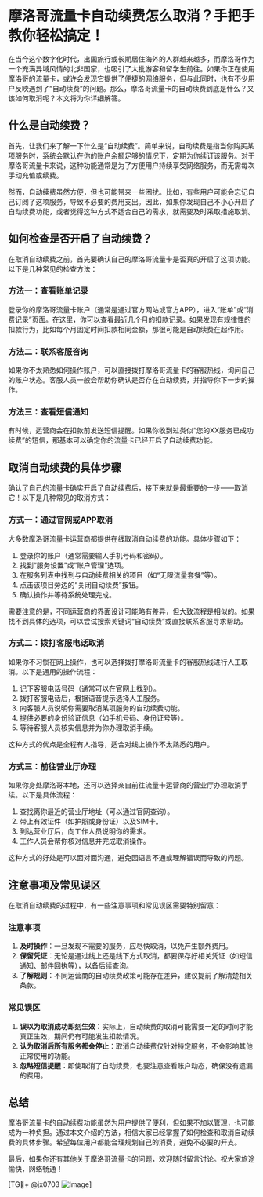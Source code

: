 # 摩洛哥流量卡自动续费怎么取消？手把手教你轻松搞定！

在当今这个数字化时代，出国旅行或长期居住海外的人群越来越多，而摩洛哥作为一个充满异域风情的北非国家，也吸引了大批游客和留学生前往。如果你正在使用摩洛哥的流量卡，或许会发现它提供了便捷的网络服务，但与此同时，也有不少用户反映遇到了“自动续费”的问题。那么，摩洛哥流量卡的自动续费到底是什么？又该如何取消呢？本文将为你详细解答。

## 什么是自动续费？

首先，让我们来了解一下什么是“自动续费”。简单来说，自动续费是指当你购买某项服务时，系统会默认在你的账户余额足够的情况下，定期为你续订该服务。对于摩洛哥流量卡来说，这种功能通常是为了方便用户持续享受网络服务，而无需每次手动充值或续费。

然而，自动续费虽然方便，但也可能带来一些困扰。比如，有些用户可能会忘记自己订阅了这项服务，导致不必要的费用支出。因此，如果你发现自己不小心开启了自动续费功能，或者觉得这种方式不适合自己的需求，就需要及时采取措施取消。

## 如何检查是否开启了自动续费？

在取消自动续费之前，首先要确认自己的摩洛哥流量卡是否真的开启了这项功能。以下是几种常见的检查方法：

### 方法一：查看账单记录

登录你的摩洛哥流量卡账户（通常是通过官方网站或官方APP），进入“账单”或“消费记录”页面。在这里，你可以查看最近几个月的扣款记录。如果发现有规律性的扣款行为，比如每个月固定时间扣款相同金额，那很可能是自动续费在起作用。

### 方法二：联系客服咨询

如果你不太熟悉如何操作账户，可以直接拨打摩洛哥流量卡的客服热线，询问自己的账户状态。客服人员一般会帮助你确认是否存在自动续费，并指导你下一步的操作。

### 方法三：查看短信通知

有时候，运营商会在扣款前发送短信提醒。如果你收到过类似“您的XX服务已成功续费”的短信，那基本可以确定你的流量卡已经开启了自动续费功能。

## 取消自动续费的具体步骤

确认了自己的流量卡确实开启了自动续费后，接下来就是最重要的一步——取消它！以下是几种常见的取消方式：

### 方式一：通过官网或APP取消

大多数摩洛哥流量卡运营商都提供在线取消自动续费的功能。具体步骤如下：

1. 登录你的账户（通常需要输入手机号码和密码）。
2. 找到“服务设置”或“账户管理”选项。
3. 在服务列表中找到与自动续费相关的项目（如“无限流量套餐”等）。
4. 点击该项目旁边的“关闭自动续费”按钮。
5. 确认操作并等待系统处理完成。

需要注意的是，不同运营商的界面设计可能略有差异，但大致流程是相似的。如果找不到具体的选项，可以尝试搜索关键词“自动续费”或直接联系客服寻求帮助。

### 方式二：拨打客服电话取消

如果你不习惯在网上操作，也可以选择拨打摩洛哥流量卡的客服热线进行人工取消。以下是通用的操作流程：

1. 记下客服电话号码（通常可以在官网上找到）。
2. 拨打客服电话后，根据语音提示选择人工服务。
3. 向客服人员说明你需要取消某项服务的自动续费功能。
4. 提供必要的身份验证信息（如手机号码、身份证号等）。
5. 等待客服人员核实信息并为你办理取消手续。

这种方式的优点是全程有人指导，适合对线上操作不太熟悉的用户。

### 方式三：前往营业厅办理

如果你身处摩洛哥本地，还可以选择亲自前往流量卡运营商的营业厅办理取消手续。以下是具体流程：

1. 查找离你最近的营业厅地址（可以通过官网查询）。
2. 带上有效证件（如护照或身份证）以及SIM卡。
3. 到达营业厅后，向工作人员说明你的需求。
4. 工作人员会帮你核对信息并完成取消操作。

这种方式的好处是可以面对面沟通，避免因语言不通或理解错误而导致的问题。

## 注意事项及常见误区

在取消自动续费的过程中，有一些注意事项和常见误区需要特别留意：

### 注意事项

1. **及时操作**：一旦发现不需要的服务，应尽快取消，以免产生额外费用。
2. **保留凭证**：无论是通过线上还是线下方式取消，都要保存好相关凭证（如短信通知、邮件回执等），以备后续查询。
3. **了解规则**：不同运营商的自动续费政策可能存在差异，建议提前了解清楚相关条款。

### 常见误区

1. **误以为取消成功即刻生效**：实际上，自动续费的取消可能需要一定的时间才能真正生效，期间仍有可能发生扣款情况。
2. **认为取消后所有服务都会停止**：取消自动续费仅针对特定服务，不会影响其他正常使用的功能。
3. **忽略短信提醒**：即使取消了自动续费，也要注意查看账户动态，确保没有遗漏的费用。

## 总结

摩洛哥流量卡的自动续费功能虽然为用户提供了便利，但如果不加以管理，也可能成为一种负担。通过本文介绍的方法，相信大家已经掌握了如何检查和取消自动续费的具体步骤。希望每位用户都能合理规划自己的消费，避免不必要的开支。

最后，如果你还有其他关于摩洛哥流量卡的问题，欢迎随时留言讨论。祝大家旅途愉快，网络畅通！

[TG💪+ @jx0703 ![Image](https://github.com/user-attachments/assets/dbca1d08-cadb-493c-b0ec-ad6f7a83f270)]